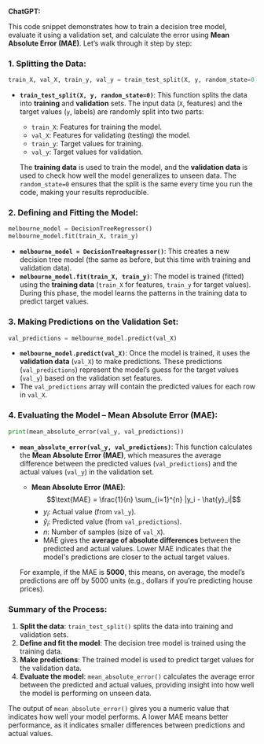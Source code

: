 **ChatGPT:**

This code snippet demonstrates how to train a decision tree model, evaluate it using a validation set, and calculate the error using **Mean Absolute Error (MAE)**. Let’s walk through it step by step:

### 1. **Splitting the Data:**

```python
train_X, val_X, train_y, val_y = train_test_split(X, y, random_state=0)
```

* **`train_test_split(X, y, random_state=0)`**: This function splits the data into **training** and **validation** sets. The input data (`X`, features) and the target values (`y`, labels) are randomly split into two parts:
    
    * `train_X`: Features for training the model.
    * `val_X`: Features for validating (testing) the model.
    * `train_y`: Target values for training.
    * `val_y`: Target values for validation.
    
    The **training data** is used to train the model, and the **validation data** is used to check how well the model generalizes to unseen data. The `random_state=0` ensures that the split is the same every time you run the code, making your results reproducible.

### 2. **Defining and Fitting the Model:**

```python
melbourne_model = DecisionTreeRegressor()
melbourne_model.fit(train_X, train_y)
```

* **`melbourne_model = DecisionTreeRegressor()`**: This creates a new decision tree model (the same as before, but this time with training and validation data).
* **`melbourne_model.fit(train_X, train_y)`**: The model is trained (fitted) using the **training data** (`train_X` for features, `train_y` for target values). During this phase, the model learns the patterns in the training data to predict target values.

### 3. **Making Predictions on the Validation Set:**

```python
val_predictions = melbourne_model.predict(val_X)
```

* **`melbourne_model.predict(val_X)`**: Once the model is trained, it uses the **validation data** (`val_X`) to make predictions. These predictions (`val_predictions`) represent the model’s guess for the target values (`val_y`) based on the validation set features.
* The `val_predictions` array will contain the predicted values for each row in `val_X`.

### 4. **Evaluating the Model – Mean Absolute Error (MAE):**

```python
print(mean_absolute_error(val_y, val_predictions))
```

* **`mean_absolute_error(val_y, val_predictions)`**: This function calculates the **Mean Absolute Error (MAE)**, which measures the average difference between the predicted values (`val_predictions`) and the actual values (`val_y`) in the validation set.
    
    * **Mean Absolute Error (MAE)**: $$\text{MAE} = \frac{1}{n} \sum_{i=1}^{n} |y_i - \hat{y}_i|$$
        * $y_i$: Actual value (from `val_y`).
        * $\hat{y}_i$: Predicted value (from `val_predictions`).
        * $n$: Number of samples (size of `val_X`).
        * MAE gives the **average of absolute differences** between the predicted and actual values. Lower MAE indicates that the model's predictions are closer to the actual target values.
    
    For example, if the MAE is **5000**, this means, on average, the model’s predictions are off by 5000 units (e.g., dollars if you’re predicting house prices).
    

### Summary of the Process:

1. **Split the data**: `train_test_split()` splits the data into training and validation sets.
2. **Define and fit the model**: The decision tree model is trained using the training data.
3. **Make predictions**: The trained model is used to predict target values for the validation data.
4. **Evaluate the model**: `mean_absolute_error()` calculates the average error between the predicted and actual values, providing insight into how well the model is performing on unseen data.

The output of `mean_absolute_error()` gives you a numeric value that indicates how well your model performs. A lower MAE means better performance, as it indicates smaller differences between predictions and actual values.